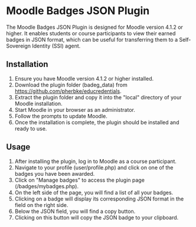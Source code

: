 # Moodle Badges JSON Plugin

The Moodle Badges JSON Plugin is designed for Moodle version 4.1.2 or higher. It enables students or course participants to view their earned badges in JSON format, which can be useful for transferring them to a Self-Sovereign Identity (SSI) agent.

## Installation

1. Ensure you have Moodle version 4.1.2 or higher installed.
2. Download the plugin folder (badeg_data) from https://github.com/pherbke/educredentials.
3. Extract the plugin folder and copy it into the "local" directory of your Moodle installation.
4. Start Moodle in your browser as an administrator.
5. Follow the prompts to update Moodle.
6. Once the installation is complete, the plugin should be installed and ready to use.

## Usage

1. After installing the plugin, log in to Moodle as a course participant.
2. Navigate to your profile (user/profile.php) and click on one of the badges you have been awarded.
3. Click on "Manage badges" to access the plugin page (/badges/mybadges.php).
4. On the left side of the page, you will find a list of all your badges.
5. Clicking on a badge will display its corresponding JSON format in the field on the right side.
6. Below the JSON field, you will find a copy button.
7. Clicking on this button will copy the JSON badge to your clipboard.
